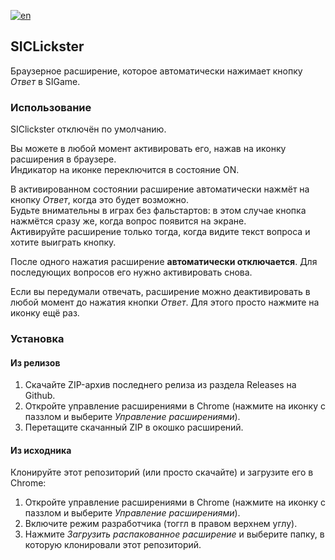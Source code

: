 [![en](https://img.shields.io/badge/lang-en-red.svg)](https://github.com/NitricCS/SIClickster/blob/main/README.en.md)

## SICLickster
Браузерное расширение, которое автоматически нажимает кнопку _Ответ_ в SIGame.

### Использование
SIClickster отключён по умолчанию.

Вы можете в любой момент активировать его, нажав на иконку расширения в браузере.\
Индикатор на иконке переключится в состояние ON.

В активированном состоянии расширение автоматически нажмёт на кнопку _Ответ_, когда это будет возможно.\
Будьте внимательны в играх без фальстартов: в этом случае кнопка нажмётся сразу же, когда вопрос появится на экране.\
Активируйте расширение только тогда, когда видите текст вопроса и хотите выиграть кнопку.

После одного нажатия расширение __автоматически отключается__. Для последующих вопросов его нужно активировать снова.

Если вы передумали отвечать, расширение можно деактивировать в любой момент до нажатия кнопки _Ответ_. Для этого просто нажмите на иконку ещё раз.

### Установка
#### Из релизов
1. Скачайте ZIP-архив последнего релиза из раздела Releases на Github.
2. Откройте управление расширениями в Chrome (нажмите на иконку с паззлом и выберите _Управление расширениями_).
3. Перетащите скачанный ZIP в окошко расширений.

#### Из исходника
Клонируйте этот репозиторий (или просто скачайте) и загрузите его в Chrome:
1. Откройте управление расширениями в Chrome (нажмите на иконку с паззлом и выберите _Управление расширениями_).
2. Включите режим разработчика (тоггл в правом верхнем углу).
3. Нажмите _Загрузить распакованное расширение_ и выберите папку, в которую клонировали этот репозиторий.
